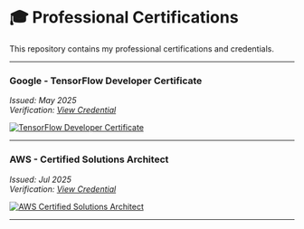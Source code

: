# 🎓 Professional Certifications

This repository contains my professional certifications and credentials.

---

### Google - TensorFlow Developer Certificate
*Issued: May 2025*
<br>
*Verification: [View Credential](link-to-your-google-badge)*

[![TensorFlow Developer Certificate](google-certificate.png)](google-certificate.pdf)

---

### AWS - Certified Solutions Architect
*Issued: Jul 2025*
<br>
*Verification: [View Credential](link-to-your-aws-badge)*

[![AWS Certified Solutions Architect](aws-certificate.png)](aws-certificate.pdf)

---
